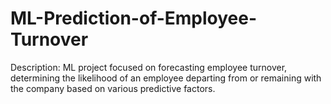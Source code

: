 # ML-Prediction-of-Employee-Turnover
Description: ML project focused on forecasting employee turnover, determining the likelihood of an employee departing from or remaining with the company based on various predictive factors.
